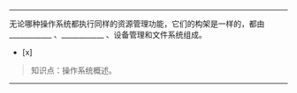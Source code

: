 ---
无论哪种操作系统都执行同样的资源管理功能，它们的构架是一样的，都由____________ 、____________ 、设备管理和文件系统组成。
- [x]  

> 知识点：操作系统概述。

---